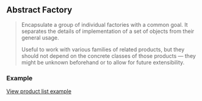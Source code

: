 
## Abstract Factory
> Encapsulate a group of individual factories with a common goal. It separates the details of implementation of a set of objects from their general usage.
>
> Useful to work with various families of related products, but they should not depend on the concrete classes of those products — they might be unknown beforehand or to allow for future extensibility.

### Example
[View product list example](./index.html)
